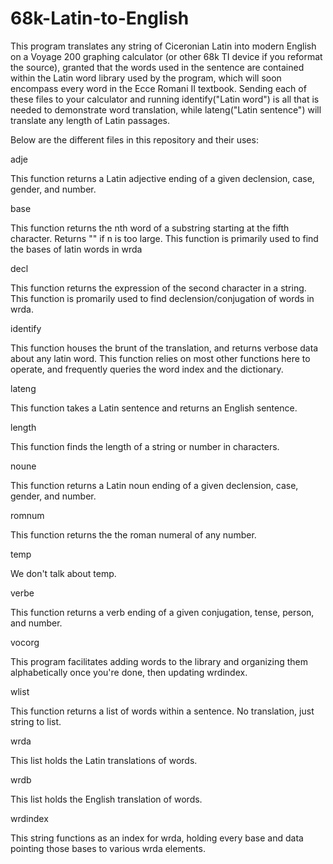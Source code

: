 # 68k-Latin-to-English
This program translates any string of Ciceronian Latin into modern English on a Voyage 200 graphing calculator (or other 68k TI device if you reformat the source), granted that the words used in the sentence are contained within the Latin word library used by the program, which will soon encompass every word in the Ecce Romani II textbook. Sending each of these files to your calculator and running identify("Latin word") is all that is needed to demonstrate word translation, while lateng("Latin sentence") will translate any length of Latin passages.

Below are the different files in this repository and their uses:

adje

  This function returns a Latin adjective ending of a given declension, case, gender, and number.
  
base

  This function returns the nth word of a substring starting at the fifth character. Returns "" if n is too large. This function is primarily used to find the bases of latin words in wrda
  
decl

  This function returns the expression of the second character in a string. This function is promarily used to find declension/conjugation of words in wrda.
  
identify

  This function houses the brunt of the translation, and returns verbose data about any latin word. This function relies on most other functions here to operate, and frequently queries the word index and the dictionary.
  
lateng

  This function takes a Latin sentence and returns an English sentence.
  
length

  This function finds the length of a string or number in characters.
  
noune

  This function returns a Latin noun ending of a given declension, case, gender, and number.
  
romnum

  This function returns the the roman numeral of any number.
  
temp

  We don't talk about temp.
  
verbe

  This function returns a verb ending of a given conjugation, tense, person, and number.
  
vocorg

  This program facilitates adding words to the library and organizing them alphabetically once you're done, then updating wrdindex.
  
wlist

  This function returns a list of words within a sentence. No translation, just string to list.
  
wrda

  This list holds the Latin translations of words.
  
wrdb

  This list holds the English translation of words.
  
wrdindex

  This string functions as an index for wrda, holding every base and data pointing those bases to various wrda elements.
